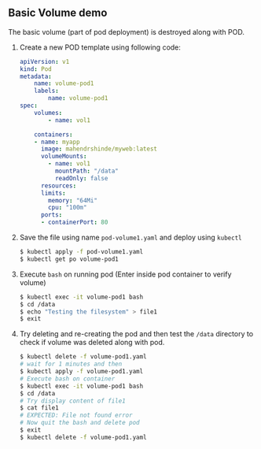 ## Basic Volume demo

The basic volume (part of pod deployment) is destroyed along with POD.

1.  Create a new POD template using following code:

    ```yaml
    apiVersion: v1
    kind: Pod
    metadata:
        name: volume-pod1
        labels:
            name: volume-pod1
    spec:
        volumes:
            - name: vol1

        containers:
        - name: myapp
          image: mahendrshinde/myweb:latest
          volumeMounts:
            - name: vol1
              mountPath: "/data"
              readOnly: false
          resources:
          limits:
            memory: "64Mi"
            cpu: "100m"
          ports:
          - containerPort: 80
    ```

2.  Save the file using name `pod-volume1.yaml` and deploy using `kubectl`

    ```bash
    $ kubectl apply -f pod-volume1.yaml
    $ kubectl get po volume-pod1
    ```

3.  Execute `bash` on running pod (Enter inside pod container to verify volume)

    ```bash
    $ kubectl exec -it volume-pod1 bash
    $ cd /data
    $ echo "Testing the filesystem" > file1
    $ exit
    ```

4.  Try deleting and re-creating the pod and then test the `/data` directory to check if volume was deleted along with pod.

    ```bash
    $ kubectl delete -f volume-pod1.yaml
    # wait for 1 minutes and then
    $ kubectl apply -f volume-pod1.yaml
    # Execute bash on container 
    $ kubectl exec -it volume-pod1 bash
    $ cd /data
    # Try display content of file1
    $ cat file1
    # EXPECTED: File not found error
    # Now quit the bash and delete pod
    $ exit
    $ kubectl delete -f volume-pod1.yaml
    ```